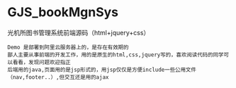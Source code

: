 # GJS_bookMgnSys
光机所图书管理系统前端源码（html+jquery+css）

```
Demo 是部署到阿里云服务器上的，是存在有效期的
鄙人主要从事前端的开发工作，用的是原生的html,css,jquery写的，喜欢阅读代码的同学可以看看，发现问题欢迎指正
后端用的java,页面用的是jsp形式的，用jsp仅仅是方便include一些公用文件（nav,footer..）,但交互还是用的ajax
```
